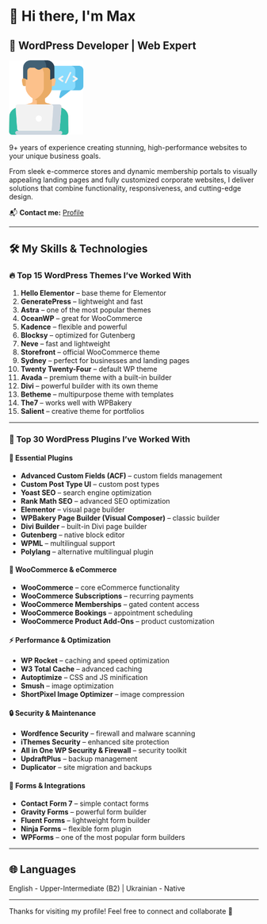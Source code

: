 # 👋 Hi there, I'm Max

## 🌟 WordPress Developer | Web Expert 

<img src="/web-development.png" width="150">

9+ years of experience creating stunning, high-performance websites to your unique business goals.

From sleek e-commerce stores and dynamic membership portals to visually appealing landing pages and fully customized corporate websites, I deliver solutions that combine functionality, responsiveness, and cutting-edge design.

📬 **Contact me:** [Profile](https://www.upwork.com/freelancers/maxwp)  

---

## 🛠️ My Skills & Technologies

### 🔥 **Top 15 WordPress Themes I’ve Worked With**  
1. **Hello Elementor** – base theme for Elementor  
2. **GeneratePress** – lightweight and fast  
3. **Astra** – one of the most popular themes  
4. **OceanWP** – great for WooCommerce  
5. **Kadence** – flexible and powerful  
6. **Blocksy** – optimized for Gutenberg  
7. **Neve** – fast and lightweight  
8. **Storefront** – official WooCommerce theme  
9. **Sydney** – perfect for businesses and landing pages  
10. **Twenty Twenty-Four** – default WP theme  
11. **Avada** – premium theme with a built-in builder  
12. **Divi** – powerful builder with its own theme  
13. **Betheme** – multipurpose theme with templates  
14. **The7** – works well with WPBakery  
15. **Salient** – creative theme for portfolios  

---

### 🚀 **Top 30 WordPress Plugins I’ve Worked With**
#### **📌 Essential Plugins**
- **Advanced Custom Fields (ACF)** – custom fields management  
- **Custom Post Type UI** – custom post types  
- **Yoast SEO** – search engine optimization  
- **Rank Math SEO** – advanced SEO optimization  
- **Elementor** – visual page builder  
- **WPBakery Page Builder (Visual Composer)** – classic builder  
- **Divi Builder** – built-in Divi page builder  
- **Gutenberg** – native block editor  
- **WPML** – multilingual support  
- **Polylang** – alternative multilingual plugin  

#### **🛒 WooCommerce & eCommerce**
- **WooCommerce** – core eCommerce functionality  
- **WooCommerce Subscriptions** – recurring payments  
- **WooCommerce Memberships** – gated content access  
- **WooCommerce Bookings** – appointment scheduling  
- **WooCommerce Product Add-Ons** – product customization  

#### **⚡ Performance & Optimization**
- **WP Rocket** – caching and speed optimization  
- **W3 Total Cache** – advanced caching  
- **Autoptimize** – CSS and JS minification  
- **Smush** – image optimization  
- **ShortPixel Image Optimizer** – image compression  

#### **🔒 Security & Maintenance**
- **Wordfence Security** – firewall and malware scanning  
- **iThemes Security** – enhanced site protection  
- **All in One WP Security & Firewall** – security toolkit  
- **UpdraftPlus** – backup management  
- **Duplicator** – site migration and backups  

#### **📩 Forms & Integrations**
- **Contact Form 7** – simple contact forms  
- **Gravity Forms** – powerful form builder  
- **Fluent Forms** – lightweight form builder  
- **Ninja Forms** – flexible form plugin  
- **WPForms** – one of the most popular form builders  

---

## 🌐 Languages

English - Upper-Intermediate (B2) | Ukrainian - Native 

---

Thanks for visiting my profile! Feel free to connect and collaborate 🚀  